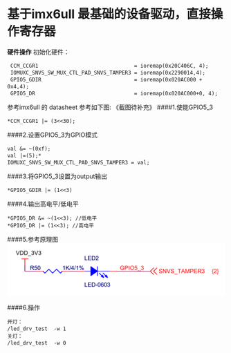 # 基于imx6ull 最基础的设备驱动，直接操作寄存器

**硬件操作**
初始化硬件：

     CCM_CCGR1                               = ioremap(0x20C406C, 4);
     IOMUXC_SNVS_SW_MUX_CTL_PAD_SNVS_TAMPER3 = ioremap(0x2290014,4);
     GPIO5_GDIR                              = ioremap(0x020AC000 + 0x4,4);
     GPIO5_DR                                = ioremap(0x020AC000+0, 4);

参考imx6ull 的 datasheet 
	参考如下图:
	《截图待补充》
####1.使能GPIO5_3
 
	*CCM_CCGR1 |= (3<<30);
####2.设置GPIO5_3为GPIO模式

	val &= ~(0xf);
	val |=(5);*
	IOMUXC_SNVS_SW_MUX_CTL_PAD_SNVS_TAMPER3 = val;

####3.将GPIO5_3设置为output输出

	*GPIO5_GDIR |= (1<<3)

####4.输出高电平/低电平

	*GPIO5_DR &= ~(1<<3); //低电平
	*GPIO5_DR |= (1<<3); //高电平

####5.参考原理图
![avatar](https://github.com/andy2332/linux-drv/blob/main/02_led_drv/GPIO5_3.png)

####6.操作

	开灯：
	/led_drv_test  -w 1
	关灯：
	/led_drv_test  -w 0

